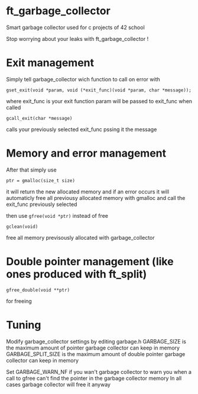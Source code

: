 # ft_garbage_collector
Smart garbage collector used for c projects of 42 school

Stop worrying about your leaks with ft_garbage_collector !

# Exit management

Simply tell garbage_collector wich function to call on error with

```gset_exit(void *param, void (*exit_func)(void *param, char *message));```

where exit_func is your exit function param will be passed to exit_func when called

```gcall_exit(char *message)```

calls your previously selected exit_func pssing it the message

# Memory and error management

After that simply use

```ptr = gmalloc(size_t size)```

it will return the new allocated memory
and if an error occurs it will automaticly free all previousy allocated memory with gmalloc and call the exit_func previously selected

then use
```gfree(void *ptr)```
instead of free

```gclean(void)```

free all memory previsously allocated with garbage_collector

# Double pointer management (like ones produced with ft_split)

```gfree_double(void **ptr)```

for freeing

# Tuning

Modify garbage_collector settings by editing garbage.h
GARBAGE_SIZE is the maximum amount of pointer garbage collector can keep in memory
GARBAGE_SPLIT_SIZE is the maximum amount of double pointer garbage collector can keep in memory

Set GARBAGE_WARN_NF if you wan't garbage collector to warn you when a call to gfree can't find the pointer in the garbage collector memory
In all cases garbage collector will free it anyway
